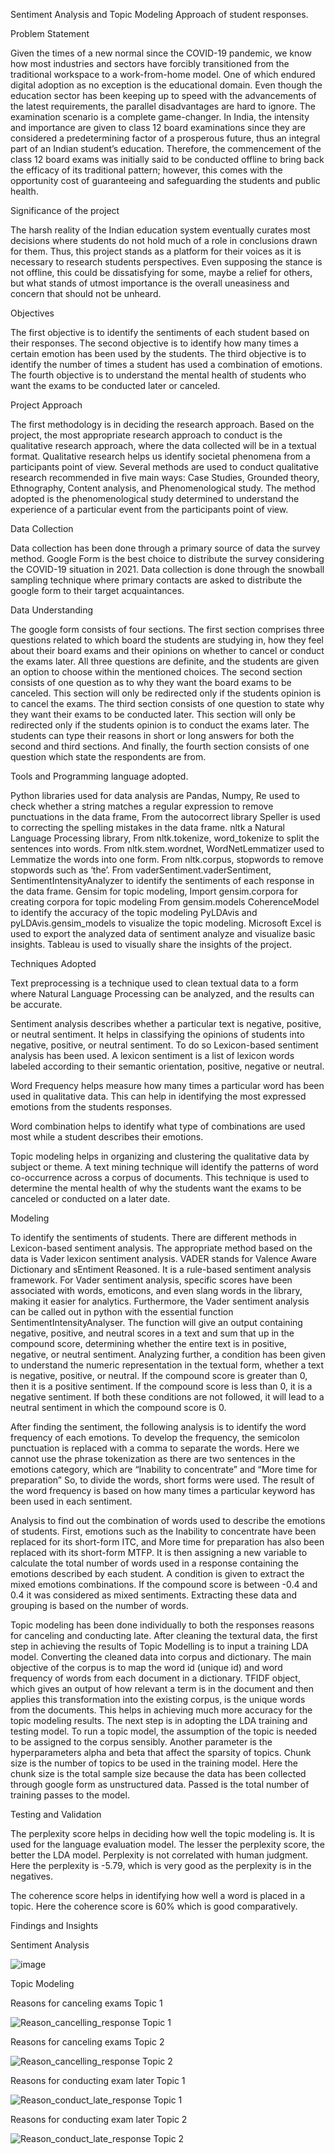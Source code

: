 Sentiment Analysis and Topic Modeling Approach of student responses.

Problem Statement

Given the times of a new normal since the COVID-19 pandemic, we know how most industries and sectors have forcibly transitioned from the traditional workspace to a work-from-home model. One of which endured digital adoption as no exception is the educational domain.
Even though the education sector has been keeping up to speed with the advancements of the latest requirements, the parallel disadvantages are hard to ignore. The examination scenario is a complete game-changer. In India, the intensity and importance are given to class 12 board examinations since they are considered a predetermining factor of a prosperous future, thus an integral part of an Indian student’s education. Therefore, the commencement of the class 12 board exams was initially said to be conducted offline to bring back the efficacy of its traditional pattern; however, this comes with the opportunity cost of guaranteeing and safeguarding the students and public health.

Significance of the project

The harsh reality of the Indian education system eventually curates most decisions where students do not hold much of a role in conclusions drawn for them. Thus, this project stands as a platform for their voices as it is necessary to research students perspectives. Even supposing the stance is not offline, this could be dissatisfying for some, maybe a relief for others, but what stands of utmost importance is the overall uneasiness and concern that should not be unheard.

Objectives

The first objective is to identify the sentiments of each student based on their responses. 
The second objective is to identify how many times a certain emotion has been used by the students. 
The third objective is to identify the number of times a student has used a combination of emotions. 
The fourth objective is to understand the mental health of students who want the exams to be conducted later or canceled.

Project Approach

The first methodology is in deciding the research approach.
Based on the project, the most appropriate research approach to conduct is the qualitative research approach, where the data collected will be in a textual format. Qualitative research helps us identify societal phenomena from a participants point of view.
Several methods are used to conduct qualitative research recommended in five main ways: Case Studies, Grounded theory, Ethnography, Content analysis, and Phenomenological study. The method adopted is the phenomenological study determined to understand the experience of a particular event from the participants point of view.

Data Collection

Data collection has been done through a primary source of data the survey method. Google Form is the best choice to distribute the survey considering the COVID-19 situation in 2021. Data collection is done through the snowball sampling technique where primary contacts are asked to distribute the google form to their target acquaintances.

Data Understanding

The google form consists of four sections. 
The first section comprises three questions related to which board the students are studying in, how they feel about their board exams and their opinions on whether to cancel or conduct the exams later. All three questions are definite, and the students are given an option to choose within the mentioned choices. 
The second section consists of one question as to why they want the board exams to be canceled. This section will only be redirected only if the students opinion is to cancel the exams. 
The third section consists of one question to state why they want their exams to be conducted later. This section will only be redirected only if the students opinion is to conduct the exams later. 
The students can type their reasons in short or long answers for both the second and third sections. 
And finally, the fourth section consists of one question which state the respondents are from.

Tools and Programming language adopted.

Python libraries used for data analysis are 
Pandas,
Numpy,
Re used to check whether a string matches a regular expression to remove punctuations in the data frame, 
From the autocorrect library Speller is used to correcting the spelling mistakes in the data frame. 
nltk a Natural Language Processing library, 
From nltk.tokenize, word_tokenize to split the sentences into words.
From nltk.stem.wordnet, WordNetLemmatizer used to Lemmatize the words into one form. 
From nltk.corpus, stopwords to remove stopwords such as ‘the’.
From vaderSentiment.vaderSentiment, SentimentIntensityAnalyzer to identify the sentiments of each response in the data frame. 
Gensim for topic modeling, 
Import gensim.corpora for creating corpora for topic modeling
From gensim.models CoherenceModel to identify the accuracy of the topic modeling
PyLDAvis and pyLDAvis.gensim_models to visualize the topic modeling.
Microsoft Excel is used to export the analyzed data of sentiment analyze and visualize basic insights.
Tableau is used to visually share the insights of the project.

Techniques Adopted

Text preprocessing is a technique used to clean textual data to a form where Natural Language Processing can be analyzed, and the results can be accurate.

Sentiment analysis describes whether a particular text is negative, positive, or neutral sentiment. It helps in classifying the opinions of students into negative, positive, or neutral sentiment. To do so Lexicon-based sentiment analysis has been used. A lexicon sentiment is a list of lexicon words labeled according to their semantic orientation, positive, negative or neutral. 

Word Frequency helps measure how many times a particular word has been used in qualitative data. This can help in identifying the most expressed emotions from the students responses.

Word combination helps to identify what type of combinations are used most while a student describes their emotions.

Topic modeling helps in organizing and clustering the qualitative data by subject or theme. A text mining technique will identify the patterns of word co-occurrence across a corpus of documents. This technique is used to determine the mental health of why the students want the exams to be canceled or conducted on a later date.

Modeling

To identify the sentiments of students. There are different methods in Lexicon-based sentiment analysis. The appropriate method based on the data is Vader lexicon sentiment analysis. VADER stands for Valence Aware Dictionary and sEntiment Reasoned. It is a rule-based sentiment analysis framework. For Vader sentiment analysis, specific scores have been associated with words, emoticons, and even slang words in the library, making it easier for analytics. Furthermore, the Vader sentiment analysis can be called out in python with the essential function SentimentIntensityAnalyser. The function will give an output containing negative, positive, and neutral scores in a text and sum that up in the compound score, determining whether the entire text is in positive, negative, or neutral sentiment.
Analyzing further, a condition has been given to understand the numeric representation in the textual form, whether a text is negative, positive, or neutral. If the compound score is greater than 0, then it is a positive sentiment. If the compound score is less than 0, it is a negative sentiment. If both these conditions are not followed, it will lead to a neutral sentiment in which the compound score is 0.

After finding the sentiment, the following analysis is to identify the word frequency of each emotions. To develop the frequency, the semicolon punctuation is replaced with a comma to separate the words. Here we cannot use the phrase tokenization as there are two sentences in the emotions category, which are “Inability to concentrate” and “More time for preparation” So, to divide the words, short forms were used. The result of the word frequency is based on how many times a particular keyword has been used in each sentiment.

Analysis to find out the combination of words used to describe the emotions of students. First, emotions such as the Inability to concentrate have been replaced for its short-form ITC, and More time for preparation has also been replaced with its short-form MTFP. It is then assigning a new variable to calculate the total number of words used in a response containing the emotions described by each student.
A condition is given to extract the mixed emotions combinations. If the compound score is between -0.4 and 0.4 it was considered as mixed sentiments. Extracting these data and grouping is based on the number of words.

Topic modeling has been done individually to both the responses reasons for canceling and conducting late. 
After cleaning the textural data, the first step in achieving the results of Topic Modelling is to input a training LDA model. Converting the cleaned data into corpus and dictionary. The main objective of the corpus is to map the word id (unique id) and word frequency of words from each document in a dictionary.
TFIDF object, which gives an output of how relevant a term is in the document and then applies this transformation into the existing corpus, is the unique words from the documents. This helps in achieving much more accuracy for the topic modeling results.
The next step is in adopting the LDA training and testing model. To run a topic model, the assumption of the topic is needed to be assigned to the corpus sensibly. Another parameter is the hyperparameters alpha and beta that affect the sparsity of topics. Chunk size is the number of topics to be used in the training model. Here the chunk size is the total sample size because the data has been collected through google form as unstructured data. Passed is the total number of training passes to the model.

Testing and Validation

The perplexity score helps in deciding how well the topic modeling is. It is used for the language evaluation model. The lesser the perplexity score, the better the LDA model. Perplexity is not correlated with human judgment. Here the perplexity is -5.79, which is very good as the perplexity is in the negatives.

The coherence score helps in identifying how well a word is placed in a topic. Here the coherence score is 60% which is good comparatively.

Findings and Insights

Sentiment Analysis

![image](https://user-images.githubusercontent.com/86551004/187086579-a3f78802-3a3b-4039-b1ca-2e47ec4c14e1.png)

Topic Modeling

Reasons for canceling exams Topic 1

![Reason_cancelling_response Topic 1](https://user-images.githubusercontent.com/86551004/187098147-09c995f4-016e-4c3c-8226-eca7f2d0a8be.jpeg)

Reasons for canceling exams Topic 2

![Reason_cancelling_response Topic 2](https://user-images.githubusercontent.com/86551004/187098154-d3a76ad2-2dfc-4d34-9328-49c088bfb341.jpeg)

Reasons for conducting exam later Topic 1

![Reason_conduct_late_response Topic 1](https://user-images.githubusercontent.com/86551004/187098161-2d8b2659-d12c-40dd-8c89-681018205f4e.jpeg)

Reasons for conducting exam later Topic 2

![Reason_conduct_late_response Topic 2](https://user-images.githubusercontent.com/86551004/187098164-c87519f2-0f77-4194-874b-b4a05c2cafd2.jpeg)


